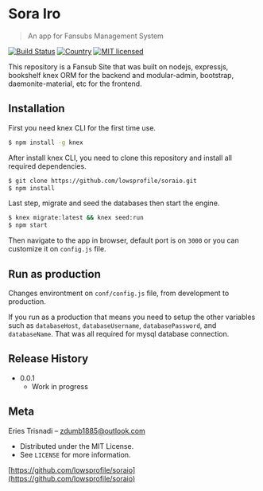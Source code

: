 # Sora Iro
> An app for Fansubs Management System

[![Build Status][travis-image]][travis-url]
[![Country][country-image]](#)
[![MIT licensed][license-image]][license-url]

This repository is a Fansub Site that was built on nodejs, expressjs, bookshelf knex ORM for the backend and modular-admin, bootstrap, daemonite-material, etc for the frontend.

## Installation
First you need knex CLI for the first time use.
```sh
$ npm install -g knex
```
After install knex CLI, you need to clone this repository and install all required dependencies.
```sh
$ git clone https://github.com/lowsprofile/soraio.git
$ npm install
```
Last step, migrate and seed the databases then start the engine.
```sh
$ knex migrate:latest && knex seed:run
$ npm start
```

Then navigate to the app in browser, default port is on ``3000`` or you can customize it on ``config.js`` file.

## Run as production
Changes environtment on ```conf/config.js``` file, from development to production.

If you run as a production that means you need to setup the other variables such as ```databaseHost```, ```databaseUsername```, ```databasePassword```, and ```databaseName```. That was all required for mysql database connection.

## Release History

* 0.0.1
    * Work in progress

## Meta

Eries Trisnadi – zdumb1885@outlook.com

- Distributed under the MIT License.
- See ``LICENSE`` for more information.

[https://github.com/lowsprofile/soraio](https://github.com/lowsprofile/soraio)

[travis-image]: https://img.shields.io/travis/lowsprofile/soraio/master.svg?style=flat-square
[travis-url]: https://travis-ci.org/lowsprofile/soraio
[country-image]: https://img.shields.io/badge/country-indonesia-blue.svg?style=flat-square
[license-image]: https://img.shields.io/badge/license-MIT-orange.svg?style=flat-square
[license-url]: https://sorairo.mit-license.org/

